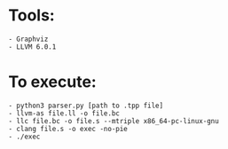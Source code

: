# Tools:
    - Graphviz
    - LLVM 6.0.1
# To execute:
    - python3 parser.py [path to .tpp file]
    - llvm-as file.ll -o file.bc
    - llc file.bc -o file.s --mtriple x86_64-pc-linux-gnu
    - clang file.s -o exec -no-pie
    - ./exec
